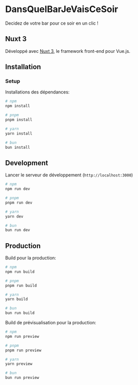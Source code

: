 # DansQuelBarJeVaisCeSoir

Decidez de votre bar pour ce soir en un clic !

## Nuxt 3

Développé avec [Nuxt 3](https://v3.nuxtjs.org/), le framework front-end pour Vue.js.

## Installation

### Setup

Installations des dépendances:

```bash
# npm
npm install

# pnpm
pnpm install

# yarn
yarn install

# bun
bun install
```

## Development

Lancer le serveur de développement (`http://localhost:3000`)

```bash
# npm
npm run dev

# pnpm
pnpm run dev

# yarn
yarn dev

# bun
bun run dev
```

## Production

Build pour la production:

```bash
# npm
npm run build

# pnpm
pnpm run build

# yarn
yarn build

# bun
bun run build
```

Build de prévisualisation pour la production:

```bash
# npm
npm run preview

# pnpm
pnpm run preview

# yarn
yarn preview

# bun
bun run preview
```
